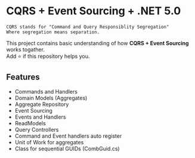# CQRS + Event Sourcing + .NET 5.0
````
CQRS stands for "Command and Query Responsiblity Segregation"
Where segregation means separation.
````

This project contains basic understanding of how **CQRS + Event Sourcing** works togather.  
Add :star: if this repository helps you.  

## Features
- Commands and Handlers
- Domain Models (Aggregates)
- Aggregate Repository
- Event Sourcing
- Events and Handlers
- ReadModels
- Query Controllers
- Command and Event handlers auto register
- Unit of Work for aggregates
- Class for sequential GUIDs (CombGuid.cs)